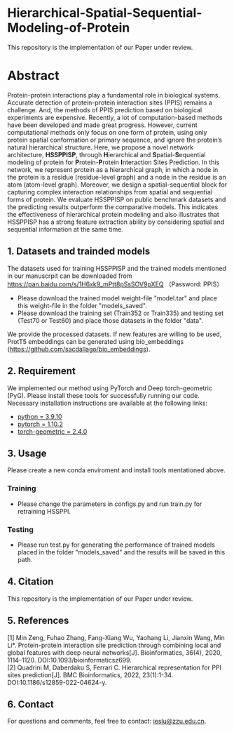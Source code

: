 # Hierarchical-Spatial-Sequential-Modeling-of-Protein

This repository is the implementation of our Paper under review.

# Abstract
Protein-protein interactions play a fundamental role in biological systems. Accurate detection of protein-protein interaction sites (PPIS) remains a challenge. And, the methods of PPIS prediction based on biological experiments are expensive. Recently, a lot of computation-based methods have been developed and made great progress. However, current computational methods only focus on one form of protein, using only protein spatial conformation or primary sequence, and ignore the protein’s natural hierarchical structure. Here, we propose a novel network architecture, **HSSPPISP**, through **H**ierarchical and **S**patial-**S**equential modeling of protein for **P**rotein-**P**rotein **I**nteraction Sites Prediction. In this network, we represent protein as a hierarchical graph, in which a node in the protein is a residue (residue-level graph) and a node in the residue is an atom (atom-level graph). Moreover, we design a spatial-sequential block for capturing complex interaction relationships from spatial and sequential forms of protein. We evaluate HSSPPISP on public benchmark datasets and the predicting results outperform the comparative models. This indicates the effectiveness of hierarchical protein modeling and also illustrates that HSSPPISP has a strong feature extraction ability by considering spatial and sequential information at the same time.


## 1. Datasets and trainded models
The datasets used for training HSSPPISP and the trained models mentioned in our manuscrpit can be downloaded from https://pan.baidu.com/s/1H6xk9_mPtt8pSsSOV9pXEQ  （Password: PPIS）
* Please download the trained model weight-file "model.tar" and place this weight-file in the folder "models_saved". 
* Please download the training set (Train352 or Train335) and testing set (Test70 or Test60) and place those datasets in the folder "data".

We provide the processed datasets. If new features are willing to be used, ProtT5 embeddings can be generated using bio_embeddings (https://github.com/sacdallago/bio_embeddings).

## 2. Requirement
We implemented our method using PyTorch and Deep torch-geometric (PyG). Please install these tools for successfully running our code. Necessary installation instructions are available at the following links: 
* [python = 3.9.10](https://www.python.org/downloads/)
* [pytorch = 1.10.2](https://pytorch.org/get-started/locally/#start-locally)
* [torch-geometric = 2.4.0](https://pypi.org/project/torch-geometric/)

## 3. Usage
Please create a new conda enviroment and install tools mentationed above.
### Training
* Please change the parameters in configs.py and run train.py for retraining HSSPPI.
### Testing
* Please run test.py for generating the performance of trained models placed in the folder "models_saved" and the results will be saved in this path.

## 4. Citation
This repository is the implementation of our Paper under review.

## 5. References
[1] Min Zeng, Fuhao Zhang, Fang-Xiang Wu, Yaohang Li, Jianxin Wang, Min Li*. Protein-protein interaction site prediction through combining local and global features with deep neural networks[J]. Bioinformatics, 36(4), 2020, 1114–1120. DOI:10.1093/bioinformaticsz699.  
[2] Quadrini M, Daberdaku S, Ferrari C. Hierarchical representation for PPI sites prediction[J]. BMC Bioinformatics, 2022, 23(1):1-34. DOI:10.1186/s12859-022-04624-y.  

## 6. Contact
For questions and comments, feel free to contact: ieslu@zzu.edu.cn.
